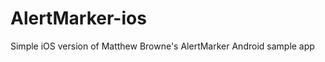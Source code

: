 AlertMarker-ios
===============

Simple iOS version of Matthew Browne's AlertMarker Android sample app